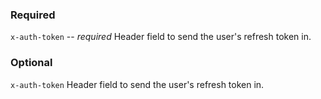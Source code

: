 
### Required
`x-auth-token` -- *required*
Header field to send the user's refresh token in.

### Optional
`x-auth-token`
Header field to send the user's refresh token in.